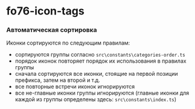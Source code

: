 # fo76-icon-tags


### Автоматическая сортировка

Иконки сортируются по следующим правилам:
 - сортируются группы согласно `src\constants\categories-order.ts`
 - порядок иконок повторяет порядок их использования в правилах группы
 - сначала сортируются все иконки, стоящие на первой позиции префикса, затем на второй и т.д.
 - все повторные встречи иконок игнорируются
 - все не-главные иконки группы игнорируются (главные иконки для каждой из группы определены здесь: `src\constants\index.ts`)
